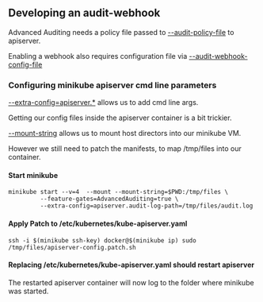 ## Developing an audit-webhook

Advanced Auditing needs a policy file passed to [--audit-policy-file](https://kubernetes.io/docs/reference/generated/kube-apiserver/) to apiserver.
    
Enabling a webhook also requires configuration file via [--audit-webhook-config-file](https://kubernetes.io/docs/reference/generated/kube-apiserver/)

### Configuring minikube apiserver cmd line parameters

[--extra-config=apiserver.*](https://github.com/kubernetes/minikube/blob/master/docs/configuring_kubernetes.md#kubeadm-bootstrapper) allows us to add cmd line args.

Getting our config files inside the apiserver container is a bit trickier.

[--mount-string](https://github.com/kubernetes/minikube/blob/v0.26.0/cmd/minikube/cmd/start.go#L69) allows us to mount host directors into our minikube VM.

However we still need to patch the manifests, to map /tmp/files into our container.

#### Start minikube

```shell
minikube start --v=4  --mount --mount-string=$PWD:/tmp/files \
         --feature-gates=AdvancedAuditing=true \
         --extra-config=apiserver.audit-log-path=/tmp/files/audit.log
```

#### Apply Patch to /etc/kubernetes/kube-apiserver.yaml

```shell
ssh -i $(minikube ssh-key) docker@$(minikube ip) sudo /tmp/files/apiserver-config.patch.sh
```

#### Replacing /etc/kubernetes/kube-apiserver.yaml should restart apiserver

The restarted apiserver container will now log to the folder where minikube was started.

